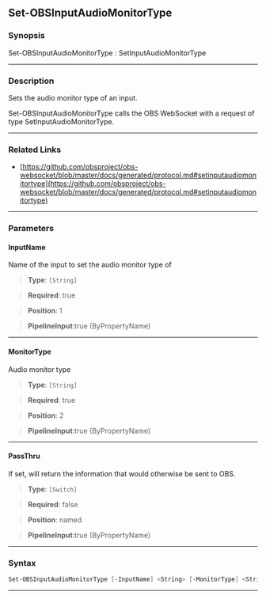Set-OBSInputAudioMonitorType
----------------------------
### Synopsis
Set-OBSInputAudioMonitorType : SetInputAudioMonitorType

---
### Description

Sets the audio monitor type of an input.


Set-OBSInputAudioMonitorType calls the OBS WebSocket with a request of type SetInputAudioMonitorType.

---
### Related Links
* [https://github.com/obsproject/obs-websocket/blob/master/docs/generated/protocol.md#setinputaudiomonitortype](https://github.com/obsproject/obs-websocket/blob/master/docs/generated/protocol.md#setinputaudiomonitortype)



---
### Parameters
#### **InputName**

Name of the input to set the audio monitor type of



> **Type**: ```[String]```

> **Required**: true

> **Position**: 1

> **PipelineInput**:true (ByPropertyName)



---
#### **MonitorType**

Audio monitor type



> **Type**: ```[String]```

> **Required**: true

> **Position**: 2

> **PipelineInput**:true (ByPropertyName)



---
#### **PassThru**

If set, will return the information that would otherwise be sent to OBS.



> **Type**: ```[Switch]```

> **Required**: false

> **Position**: named

> **PipelineInput**:true (ByPropertyName)



---
### Syntax
```PowerShell
Set-OBSInputAudioMonitorType [-InputName] <String> [-MonitorType] <String> [-PassThru] [<CommonParameters>]
```
---
